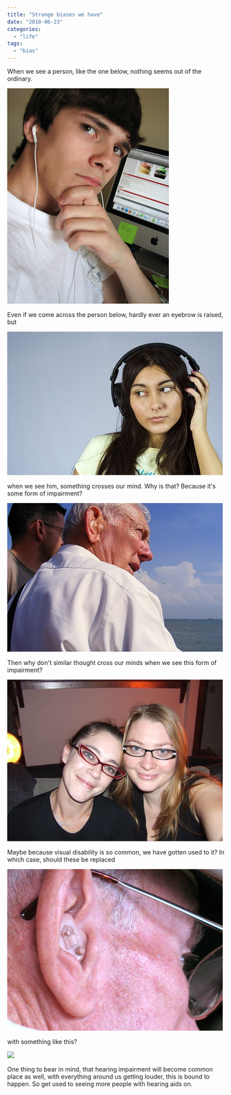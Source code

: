 ```yaml
---
title: "Strange biases we have"
date: "2010-06-23"
categories: 
  - "life"
tags: 
  - "bias"
---
```


When we see a person, like the one below, nothing seems out of the ordinary.

[![Me, Myself, and I by danielfoster437.](images/3752652055_dac6d6b249.jpg)](http://www.flickr.com/photos/17423713@N03/3752652055/)

Even if we come across the person below, hardly ever an eyebrow is raised, but

[![Put a record on by StephenMcleod - artistic moobs](images/PutarecordonbyStephenMcleodartisticmoobs_thumb.jpg "Put a record on by StephenMcleod - artistic moobs")](https://hitesh.in/wp-content/uploads/2010/Strangebiaseswehave_145C0/PutarecordonbyStephenMcleodartisticmoobs.jpg)

when we see him, something crosses our mind. Why is that? Because it's some form of impairment?

[![Man With Hearing Aid by Arty Smokes](images/ManWithHearingAidbyArtySmokes_thumb.jpg "Man With Hearing Aid by Arty Smokes")](https://hitesh.in/wp-content/uploads/2010/Strangebiaseswehave_145C0/ManWithHearingAidbyArtySmokes.jpg)

Then why don't similar thought cross our minds when we see this form of impairment?

![sexy girls, sexier glasses by .scarlet..](images/275394869_d43370a255.jpg)

Maybe because visual disability is so common, we have gotten used to it? In which case, should these be replaced

[![hearing aid close-up by Photos by Mavis.](images/2993507037_b6cea87ba6.jpg)](http://www.flickr.com/photos/42941459@N00/2993507037)

with something like this?

[![](images/Bluetooth_Headset_HBH-PV740_Xperia.jpg)](http://picasaweb.google.com/lh/photo/wHMBvsoj8EcvY1rw1AHOxQ)

One thing to bear in mind, that hearing impairment will become common place as well, with everything around us getting louder, this is bound to happen. So get used to seeing more people with hearing aids on.
